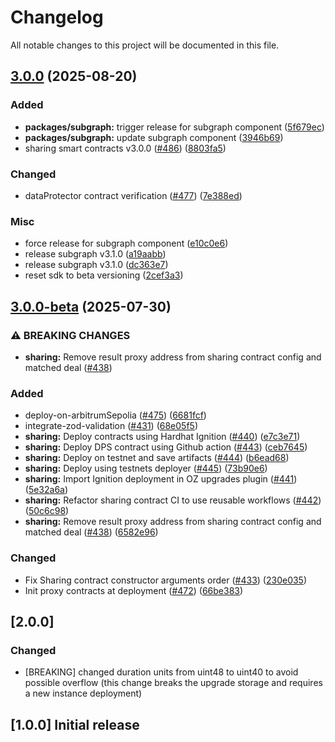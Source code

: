 # Changelog

All notable changes to this project will be documented in this file.

## [3.0.0](https://github.com/iExecBlockchainComputing/dataprotector-sdk/compare/sharing-smart-contracts-v3.0.0-beta...sharing-smart-contracts-v3.0.0) (2025-08-20)


### Added

* **packages/subgraph:** trigger release for subgraph component ([5f679ec](https://github.com/iExecBlockchainComputing/dataprotector-sdk/commit/5f679ec0056a3824e5195c5a7f97182af63efbbd))
* **packages/subgraph:** update subgraph component ([3946b69](https://github.com/iExecBlockchainComputing/dataprotector-sdk/commit/3946b699ad8ea08af97ebf265e72a2f9f701e9d5))
* sharing smart contracts v3.0.0 ([#486](https://github.com/iExecBlockchainComputing/dataprotector-sdk/issues/486)) ([8803fa5](https://github.com/iExecBlockchainComputing/dataprotector-sdk/commit/8803fa56642f372c927f7151aebc21719cdfe853))


### Changed

* dataProtector contract verification ([#477](https://github.com/iExecBlockchainComputing/dataprotector-sdk/issues/477)) ([7e388ed](https://github.com/iExecBlockchainComputing/dataprotector-sdk/commit/7e388ed4fc6b4a10e08f91848bbe881b3c36dfd4))


### Misc

* force release for subgraph component ([e10c0e6](https://github.com/iExecBlockchainComputing/dataprotector-sdk/commit/e10c0e670030516d8de04c90ae730302455507b7))
* release subgraph v3.1.0 ([a19aabb](https://github.com/iExecBlockchainComputing/dataprotector-sdk/commit/a19aabbd42d3336f8597c396d875a4d99ce049b7))
* release subgraph v3.1.0 ([dc363e7](https://github.com/iExecBlockchainComputing/dataprotector-sdk/commit/dc363e78709f779cf8852688398cff8b6433b48e))
* reset sdk to beta versioning ([2cef3a3](https://github.com/iExecBlockchainComputing/dataprotector-sdk/commit/2cef3a30bf8a4cb703c458693e8d91c9eab67ab4))

## [3.0.0-beta](https://github.com/iExecBlockchainComputing/dataprotector-sdk/compare/sharing-contracts-v2.0.0...sharing-contracts-v3.0.0-beta) (2025-07-30)

### ⚠ BREAKING CHANGES

- **sharing:** Remove result proxy address from sharing contract config and matched deal ([#438](https://github.com/iExecBlockchainComputing/dataprotector-sdk/issues/438))

### Added

- deploy-on-arbitrumSepolia ([#475](https://github.com/iExecBlockchainComputing/dataprotector-sdk/issues/475)) ([6681fcf](https://github.com/iExecBlockchainComputing/dataprotector-sdk/commit/6681fcf9d6ec34c9ab075a90caa96d347cc06f92))
- integrate-zod-validation ([#431](https://github.com/iExecBlockchainComputing/dataprotector-sdk/issues/431)) ([68e05f5](https://github.com/iExecBlockchainComputing/dataprotector-sdk/commit/68e05f525026530b5a8038b0eb54628ef5a2f55c))
- **sharing:** Deploy contracts using Hardhat Ignition ([#440](https://github.com/iExecBlockchainComputing/dataprotector-sdk/issues/440)) ([e7c3e71](https://github.com/iExecBlockchainComputing/dataprotector-sdk/commit/e7c3e71cd5a3ab653362888f6adbe52fde7dfb6f))
- **sharing:** Deploy DPS contract using Github action ([#443](https://github.com/iExecBlockchainComputing/dataprotector-sdk/issues/443)) ([ceb7645](https://github.com/iExecBlockchainComputing/dataprotector-sdk/commit/ceb76457f94d49050adc79c400118f4e600bdd8a))
- **sharing:** Deploy on testnet and save artifacts ([#444](https://github.com/iExecBlockchainComputing/dataprotector-sdk/issues/444)) ([b6ead68](https://github.com/iExecBlockchainComputing/dataprotector-sdk/commit/b6ead6853e57966e9667a898dfb312487246a640))
- **sharing:** Deploy using testnets deployer ([#445](https://github.com/iExecBlockchainComputing/dataprotector-sdk/issues/445)) ([73b90e6](https://github.com/iExecBlockchainComputing/dataprotector-sdk/commit/73b90e612a50ed3b26733f18217e1f6488cdd082))
- **sharing:** Import Ignition deployment in OZ upgrades plugin ([#441](https://github.com/iExecBlockchainComputing/dataprotector-sdk/issues/441)) ([5e32a6a](https://github.com/iExecBlockchainComputing/dataprotector-sdk/commit/5e32a6a20d45d8d7e8758a72ea85b4395bbf9776))
- **sharing:** Refactor sharing contract CI to use reusable workflows ([#442](https://github.com/iExecBlockchainComputing/dataprotector-sdk/issues/442)) ([50c6c98](https://github.com/iExecBlockchainComputing/dataprotector-sdk/commit/50c6c9817f20ae0490ff06af6fb5b17f964bbcfc))
- **sharing:** Remove result proxy address from sharing contract config and matched deal ([#438](https://github.com/iExecBlockchainComputing/dataprotector-sdk/issues/438)) ([6582e96](https://github.com/iExecBlockchainComputing/dataprotector-sdk/commit/6582e96b11ec57265a38f78f2aff68e5c3de8cc0))

### Changed

- Fix Sharing contract constructor arguments order ([#433](https://github.com/iExecBlockchainComputing/dataprotector-sdk/issues/433)) ([230e035](https://github.com/iExecBlockchainComputing/dataprotector-sdk/commit/230e035c4b06bcd26b4bce21c72916fc9c12ecde))
- Init proxy contracts at deployment ([#472](https://github.com/iExecBlockchainComputing/dataprotector-sdk/issues/472)) ([66be383](https://github.com/iExecBlockchainComputing/dataprotector-sdk/commit/66be383d0f1fefa29e243c180cc2b83c5813db25))

## [2.0.0]

### Changed

- [BREAKING] changed duration units from uint48 to uint40 to avoid possible overflow (this change breaks the upgrade storage and requires a new instance deployment)

## [1.0.0] Initial release
